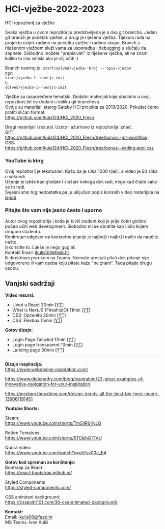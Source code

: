 # HCI-vježbe-2022-2023

HCI repozitorij za vježbe

Svaka vježba u ovom repozitoriju predstavljena je s dva git brancha. Jedan git branch je početak vježbe, a drugi je riješena vježba.
Tijekom rada na projektu uvijek radimo na početku vježbe i radimo skupa. Branch s riješenom vježbom služi vama za usporedbu i debugging u slučaju da zapnete. Slobodno možete "prepisivati" iz riješene vježbe, ali ne znam koliko to ima smisla ako je cilj učiti :)

Branch naming je: `start|solved/vjezba-'broj'--'opis-vjezbe'`
<br/>npr: <br/>
`start/vjezba-1--nextjs-init`
<br/>tj.<br/>
`solved/vjezba-1--nextjs-init`

Vježbe su raspoređene tematski. Dodatni materijali koje ubacimo u ovaj repozitorij bit će dodani u obliku git brancheva.  
Ovdje su materijali starog Gatsby HCI projekta za 2019/2020. Pokušat ćemo pratiti sličan format.  
https://github.com/kula124/HCi_2020_Fresh

Drugi materijali i resursi. Uzeto i ažurirano iz repozitorija iznad.  
GIT:  
https://github.com/kula124/HCi_2020_Fresh/tree/bonus--git-workflow  
CSS:  
https://github.com/kula124/HCi_2020_Fresh/tree/bonus--sytling-and-css

### YouTube is king

Ovaj repozitorij je tekstualan. Kažu da je slika 1000 riječi, a video je 60 slika u sekundi.  
Učenje je lakše kad gledate i slušate nekoga dok radi, nego kad čitate kako se to radi.  
Svjesni smo tog nedostatka pa je uključen popis korisnih video materijala na [ispod](#l).

### Pitajte što vam nije jasno često i uporno

Autor ovog repozitorija i koda je bivši student koji je prije četiri godine počeo učiti web development. Slobodno mi se obratite kao i bilo kojem drugom studentu.  
Konkretan odgovor na konkretno pitanje je najbolji i najbrži način da naučite nešto.  
Iskoristite to. Lakše je nego guglati.  
Kontakt Email:
ikulis00@fesb.hr  
Ili direktnom porukom na Teams.
Nemojte prestati pitati dok pitanje nije odgovoreno ili vam osoba koju pitate kaže "ne znam". Tada pitajte drugu osobu.

## Vanjski sadržaji <a name="l"></a>

**Video resursi:**

- Uvod u React 30min [[YT](https://www.youtube.com/watch?v=hQAHSlTtcmY)]
- What is NextJS (FireshipIO) 11min [[YT](https://www.youtube.com/watch?v=Sklc_fQBmcs)]
- CSS: Općenito 20min [[YT](https://www.youtube.com/watch?v=1PnVor36_40)]
- CSS: Flexbox 15min [[YT](https://www.youtube.com/watch?v=fYq5PXgSsbE)]

**Gotov dizajn:**

- Login Page Tailwind 17min [[YT](https://www.youtube.com/watch?v=KFr2UP6xaIM)]
- Login page transparent 10min [[YT](https://www.youtube.com/watch?v=slu3pImFcRI)]
- Landing page 30min [[YT](https://www.youtube.com/watch?v=HZv8YHYUHTU)]
---

**Dizajn inspiracija:**  
 <https://www.webdesign-inspiration.com/>

<https://www.dtelepathy.com/blog/inspiration/23-great-examples-of-innovative-navigation-for-your-inspiration>

<https://medium.theuxblog.com/design-trends-all-the-best-big-hero-image-136061191451>

**Youtube Shorts:**

Steam:  
 <https://www.youtube.com/shorts/TmSIIR64yLQ>

Rotten Tomatoes:  
 <https://www.youtube.com/shorts/5TCkjhG1TVU>

Quora video:  
 <https://www.youtube.com/watch?v=ohTsv00c_E4>

**Gotov kod spreman za korištenje:**  
 Bootsrap za React  
 <https://react-bootstrap.github.io/>

Styled Components  
 <https://styled-components.com/>

CSS animirani background:  
 <https://csspoint101.com/30-css-animated-background/>

**Kontakt:**  
Email: ikulis00@fesb.hr  
MS Teams: Ivan Kuliš

